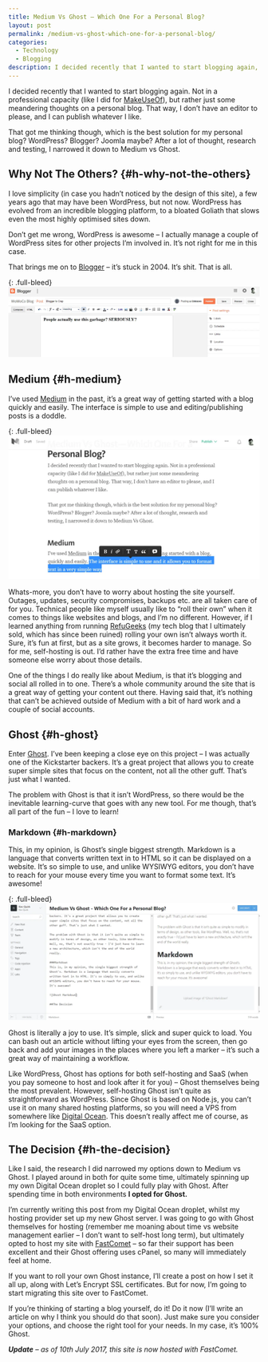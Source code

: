 ```yaml
---
title: Medium Vs Ghost – Which One For a Personal Blog?
layout: post
permalink: /medium-vs-ghost-which-one-for-a-personal-blog/
categories:
  - Technology
  - Blogging
description: I decided recently that I wanted to start blogging again, but which platform is better, Medium or Ghost?
---
```

I decided recently that I wanted to start blogging again. Not in a professional capacity (like I did for [MakeUseOf](http://www.makeuseof.com/tag/author/kevquirk)), but rather just some meandering thoughts on a personal blog. That way, I don’t have an editor to please, and I can publish whatever I like.

That got me thinking though, which is the best solution for my personal blog? WordPress? Blogger? Joomla maybe? After a lot of thought, research and testing, I narrowed it down to Medium vs Ghost.

## Why Not The Others? {#h-why-not-the-others}

I love simplicity (in case you hadn’t noticed by the design of this site), a few years ago that may have been WordPress, but not now. WordPress has evolved from an incredible blogging platform, to a bloated Goliath that slows even the most highly optimised sites down.

Don’t get me wrong, WordPress is awesome – I actually manage a couple of WordPress sites for other projects I’m involved in. It’s not right for me in this case.

That brings me on to [Blogger](https://blogger.com) – it’s stuck in 2004. It’s shit. That is all.

{: .full-bleed}
![Blogger editor](/assets/images/blogger-editor.webp)

## Medium {#h-medium}

I’ve used [Medium](https://medium.com) in the past, it’s a great way of getting started with a blog quickly and easily. The interface is simple to use and editing/publishing posts is a doddle.

{: .full-bleed}
![Medium editor](/assets/images/medium-editor.webp)

Whats-more, you don’t have to worry about hosting the site yourself. Outages, updates, security compromises, backups etc. are all taken care of for you. Technical people like myself usually like to “roll their own” when it comes to things like websites and blogs, and I’m no different. However, if I learned anything from running [RefuGeeks](http://refugeeks.com) (my tech blog that I ultimately sold, which has since been ruined) rolling your own isn’t always worth it. Sure, it’s fun at first, but as a site grows, it becomes harder to manage. So for me, self-hosting is out. I’d rather have the extra free time and have someone else worry about those details.

One of the things I do really like about Medium, is that it’s blogging and social all rolled in to one. There’s a whole community around the site that is a great way of getting your content out there. Having said that, it’s nothing that can’t be achieved outside of Medium with a bit of hard work and a couple of social accounts.

## Ghost {#h-ghost}

Enter [Ghost](https://ghost.io). I’ve been keeping a close eye on this project – I was actually one of the Kickstarter backers. It’s a great project that allows you to create super simple sites that focus on the content, not all the other guff. That’s just what I wanted.

The problem with Ghost is that it isn’t WordPress, so there would be the inevitable learning-curve that goes with any new tool. For me though, that’s all part of the fun – I love to learn!

### Markdown {#h-markdown}

This, in my opinion, is Ghost’s single biggest strength. Markdown is a language that converts written text in to HTML so it can be displayed on a website. It’s so simple to use, and unlike WYSIWYG editors, you don’t have to reach for your mouse every time you want to format some text. It’s awesome!

{: .full-bleed}
![Ghost markdown editor](/assets/images/Ghost-Markdown-Editor.webp)  

Ghost is literally a joy to use. It’s simple, slick and super quick to load. You can bash out an article without lifting your eyes from the screen, then go back and add your images in the places where you left a marker – it’s such a great way of maintaining a workflow.

Like WordPress, Ghost has options for both self-hosting and SaaS (when you pay someone to host and look after it for you) – Ghost themselves being the most prevalent. However, self-hosting Ghost isn’t quite as straightforward as WordPress. Since Ghost is based on Node.js, you can’t use it on many shared hosting platforms, so you will need a VPS from somewhere like [Digital Ocean](https://m.do.co/c/3fb9d983adc7). This doesn’t really affect me of course, as I’m looking for the SaaS option.

## The Decision {#h-the-decision}

Like I said, the research I did narrowed my options down to Medium vs Ghost. I played around in both for quite some time, ultimately spinning up my own Digital Ocean droplet so I could fully play with Ghost. After spending time in both environments **I opted for Ghost.**

I’m currently writing this post from my Digital Ocean droplet, whilst my hosting provider set up my new Ghost server. I was going to go with Ghost themselves for hosting (remember me moaning about time vs website management earlier – I don’t want to self-host long term), but ultimately opted to host my site with [FastComet](https://www.fastcomet.com/ghost-hosting) – so far their support has been excellent and their Ghost offering uses cPanel, so many will immediately feel at home.

If you want to roll your own Ghost instance, I’ll create a post on how I set it all up, along with Let’s Encrypt SSL certificates. But for now, I’m going to start migrating this site over to FastComet.

If you’re thinking of starting a blog yourself, do it! Do it now (I’ll write an article on why I think you should do that soon). Just make sure you consider your options, and choose the right tool for your needs. In my case, it’s 100% Ghost.

_**Update** – as of 10th July 2017, this site is now hosted with FastComet._
